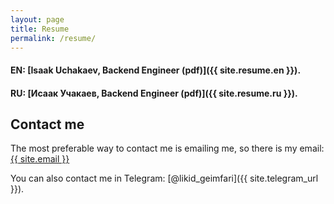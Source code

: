 ```yaml
---
layout: page
title: Resume
permalink: /resume/
---
```


#### EN: [Isaak Uchakaev, Backend Engineer (pdf)]({{ site.resume.en }}).
#### RU: [Исаак Учакаев, Backend Engineer (pdf)]({{ site.resume.ru }}).

## Contact me

The most preferable way to contact me is emailing me, so there is my
email: <a href="mailto:{{ site.email }}">{{ site.email }}</a>

You can also contact me in Telegram: [@likid_geimfari]({{ site.telegram_url }}).
